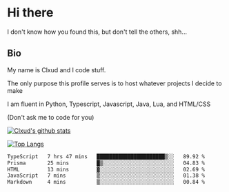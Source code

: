 

# Hi there
I don't know how you found this, but don't tell the others, shh...

## Bio
My name is Clxud and I code stuff.

The only purpose this profile serves is to host whatever projects I decide to make

I am fluent in Python, Typescript, Javascript, Java, Lua, and HTML/CSS



(Don't ask me to code for you)

[![Clxud's github stats](https://github-readme-stats.vercel.app/api?username=cloudwithax&count_private=true&theme=dark&show_icons=true)](https://github.com/anuraghazra/github-readme-stats) 

[![Top Langs](https://github-readme-stats.vercel.app/api/top-langs/?username=cloudwithax&theme=dark)](https://github.com/anuraghazra/github-readme-stats)

<!--START_SECTION:waka-->

```txt
TypeScript   7 hrs 47 mins   ██████████████████████▒░░   89.92 %
Prisma       25 mins         █▒░░░░░░░░░░░░░░░░░░░░░░░   04.83 %
HTML         13 mins         ▓░░░░░░░░░░░░░░░░░░░░░░░░   02.69 %
JavaScript   7 mins          ▒░░░░░░░░░░░░░░░░░░░░░░░░   01.38 %
Markdown     4 mins          ▒░░░░░░░░░░░░░░░░░░░░░░░░   00.84 %
```

<!--END_SECTION:waka-->








